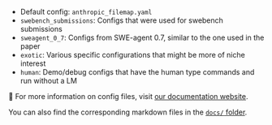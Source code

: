 * Default config: `anthropic_filemap.yaml`
* `swebench_submissions`: Configs that were used for swebench submissions
* `sweagent_0_7`: Configs from SWE-agent 0.7, similar to the one used in the paper
* `exotic`: Various specific configurations that might be more of niche interest
* `human`: Demo/debug configs that have the human type commands and run without a LM

🔗 For more information on config files, visit [our documentation website][docs].

You can also find the corresponding markdown files in the [`docs/` folder][source].

[docs]: https://swe-agent.com/latest/config/config
[source]: https://github.com/SWE-agent/SWE-agent/tree/main/docs

